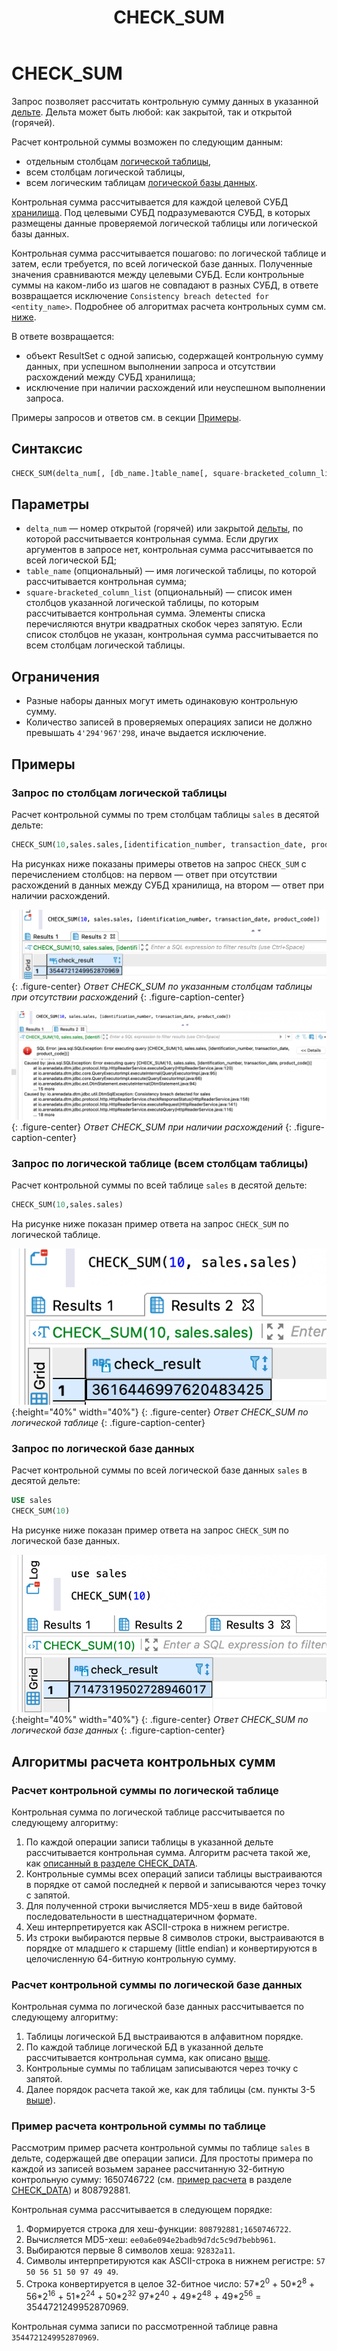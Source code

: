 ﻿---
layout: default
title: CHECK_SUM
nav_order: 5
parent: Запросы SQL+
grand_parent: Справочная информация
has_children: false
has_toc: false
---

# CHECK_SUM

Запрос позволяет рассчитать контрольную сумму данных в указанной [дельте](../../../overview/main_concepts/delta/delta.md).
Дельта может быть любой: как закрытой, так и открытой (горячей).

Расчет контрольной суммы возможен по следующим данным:
*   отдельным столбцам [логической таблицы](../../../overview/main_concepts/logical_table/logical_table.md),
*   всем столбцам логической таблицы,
*   всем логическим таблицам [логической базы данных](../../../overview/main_concepts/logical_db/logical_db.md).

Контрольная сумма рассчитывается для каждой целевой СУБД [хранилища](../../../overview/main_concepts/data_storage/data_storage.md). 
Под целевыми СУБД подразумеваются СУБД, в которых размещены данные проверяемой логической таблицы 
или логической базы данных.

Контрольная сумма рассчитывается пошагово: по логической таблице и затем, если требуется,
по всей логической базе данных. Полученные значения сравниваются между целевыми СУБД. Если 
контрольные суммы на каком-либо из шагов не совпадают в разных СУБД, в ответе возвращается исключение 
`Consistency breach detected for <entity_name>`.
Подробнее об алгоритмах расчета контрольных сумм см. [ниже](#алгоритмы-расчета-контрольных-сумм).

В ответе возвращается:
*   объект ResultSet с одной записью, содержащей контрольную сумму данных, при успешном выполнении запроса 
    и отсутствии расхождений между СУБД хранилища;
*   исключение при наличии расхождений или неуспешном выполнении запроса.

Примеры запросов и ответов см. в секции [Примеры](#примеры).

## Синтаксис

```sql
CHECK_SUM(delta_num[, [db_name.]table_name[, square-bracketed_column_list]])
```

## Параметры

*   `delta_num` — номер открытой (горячей) или закрытой [дельты](../../../overview/main_concepts/delta/delta.md), 
    по которой рассчитывается контрольная сумма. Если других аргументов в запросе нет, контрольная сумма 
    рассчитывается по всей логической БД;
*   `table_name` (опциональный) — имя логической таблицы, по которой рассчитывается 
    контрольная сумма;
*   `square-bracketed_column_list` (опциональный) — список имен столбцов указанной логической таблицы, 
    по которым рассчитывается контрольная сумма. Элементы списка перечисляются внутри квадратных 
    скобок через запятую. Если список столбцов не указан, контрольная сумма рассчитывается по всем столбцам 
    логической таблицы.
    
## Ограничения

*   Разные наборы данных могут иметь одинаковую контрольную сумму.
*   Количество записей в проверяемых операциях записи не должно превышать `4'294'967'298`, иначе 
    выдается исключение.

## Примеры

### Запрос по столбцам логической таблицы

Расчет контрольной суммы по трем столбцам таблицы `sales` в десятой дельте:
```sql
CHECK_SUM(10,sales.sales,[identification_number, transaction_date, product_code])
```

На рисунках ниже показаны примеры ответов на запрос `CHECK_SUM` с перечислением столбцов: 
на первом — ответ при отсутствии расхождений в данных между СУБД хранилища, на втором — ответ при 
наличии расхождений.

![](check_sum_for_table_columns.png)
{: .figure-center}
*Ответ CHECK_SUM по указанным столбцам таблицы при отсутствии расхождений*
{: .figure-caption-center}

![](check_sum_with_inconsistency.png)
{: .figure-center}
*Ответ CHECK_SUM при наличии расхождений*
{: .figure-caption-center}

### Запрос по логической таблице (всем столбцам таблицы)

Расчет контрольной суммы по всей таблице `sales` в десятой дельте:
```sql
CHECK_SUM(10,sales.sales)
```

На рисунке ниже показан пример ответа на запрос `CHECK_SUM` по логической таблице.

![](check_sum_for_table.png){:height="40%" width="40%"}
{: .figure-center}
*Ответ CHECK_SUM по логической таблице*
{: .figure-caption-center}

### Запрос по логической базе данных

Расчет контрольной суммы по всей логической базе данных `sales` в десятой дельте:
```sql
USE sales
CHECK_SUM(10)
```

На рисунке ниже показан пример ответа на запрос `CHECK_SUM` по логической базе данных.

![](check_sum_for_db.png){:height="40%" width="40%"}
{: .figure-center}
*Ответ CHECK_SUM по логической базе данных*
{: .figure-caption-center}

## Алгоритмы расчета контрольных сумм

### Расчет контрольной суммы по логической таблице

Контрольная сумма по логической таблице рассчитывается по следующему алгоритму:
1. По каждой операции записи таблицы в указанной дельте рассчитывается контрольная сумма. 
Алгоритм расчета такой же, как [описанный в разделе CHECK_DATA](../CHECK_DATA/CHECK_DATA.md#sect_sys_cn_checksum).
2. Контрольные суммы всех операций записи таблицы выстраиваются в порядке от самой последней к первой и 
   записываются через точку с запятой.
3. Для полученной строки вычисляется MD5-хеш в виде байтовой последовательности в шестнадцатеричном формате.
4. Хеш интерпретируется как ASCII-строка в нижнем регистре.
5. Из строки выбираются первые 8 символов строки, выстраиваются в порядке от младшего к старшему (little endian) 
и конвертируются в целочисленную 64-битную контрольную сумму.

### Расчет контрольной суммы по логической базе данных

Контрольная сумма по логической базе данных рассчитывается по следующему алгоритму:
1. Таблицы логической БД выстраиваются в алфавитном порядке. 
2. По каждой таблице логической БД в указанной дельте рассчитывается контрольная сумма, 
   как описано [выше](#расчет-контрольной-суммы-по-логической-таблице).
3. Контрольные суммы по таблицам записываются через точку с запятой. 
4. Далее порядок расчета такой же, как для таблицы (см. пункты 3-5 [выше](#расчет-контрольной-суммы-по-логической-таблице)).

### Пример расчета контрольной суммы по таблице

Рассмотрим пример расчета контрольной суммы по таблице `sales` в дельте, содержащей две 
операции записи. Для простоты примера по каждой из записей возьмем заранее рассчитанную 32-битную контрольную 
сумму: 1650746722 (см. [пример расчета](../CHECK_DATA/CHECK_DATA.md#sect_check_data_example) 
в разделе [CHECK_DATA](../CHECK_DATA/CHECK_DATA.md)) и 808792881.

Контрольная сумма рассчитывается в следующем порядке:
1. Формируется строка для хеш-функции: `808792881;1650746722`.
2. Вычисляется MD5-хеш: `ee0a6e094e2badb9d7dc5c9d7bebb961`.
3. Выбираются первые 8 символов хеша: `92832a11`.
4. Символы интерпретируются как ASCII-строка в нижнем регистре: `57 50 56 51 50 97 49 49`.
5. Строка конвертируется в целое 32-битное число: 
   57\*2<sup>0</sup> + 50\*2<sup>8</sup> + 56\*2<sup>16</sup> + 51\*2<sup>24</sup> + 50\*2<sup>32</sup>
   97\*2<sup>40</sup> + 49\*2<sup>48</sup> + 49\*2<sup>56</sup> = 3544721249952870969.

Контрольная сумма записи по рассмотренной таблице равна `3544721249952870969`.